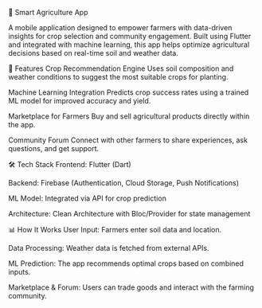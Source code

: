🌾 Smart Agriculture App

A mobile application designed to empower farmers with data-driven insights for crop selection and community engagement. Built using Flutter and integrated with machine learning, this app helps optimize agricultural decisions based on real-time soil and weather data.

📱 Features
Crop Recommendation Engine Uses soil composition and weather conditions to suggest the most suitable crops for planting.

Machine Learning Integration Predicts crop success rates using a trained ML model for improved accuracy and yield.

Marketplace for Farmers Buy and sell agricultural products directly within the app.

Community Forum Connect with other farmers to share experiences, ask questions, and get support.

🛠️ Tech Stack
Frontend: Flutter (Dart)

Backend: Firebase (Authentication, Cloud Storage, Push Notifications)

ML Model: Integrated via API for crop prediction

Architecture: Clean Architecture with Bloc/Provider for state management

📊 How It Works
User Input: Farmers enter soil data and location.

Data Processing: Weather data is fetched from external APIs.

ML Prediction: The app recommends optimal crops based on combined inputs.

Marketplace & Forum: Users can trade goods and interact with the farming community.
